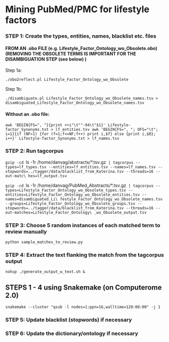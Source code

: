 # Mining PubMed/PMC for lifestyle factors

### STEP 1: Create the types, entities, names, blacklist etc. files

#### FROM AN  .obo FILE (e.g. Lifestyle_Factor_Ontology_wo_Obsolete.obo) (REMOVING THE OBSOLETE TERMS IS IMPORTANT FOR THE DISAMBIGUATION STEP (see below) )

Step 1a:

`./obo2reflect.pl Lifestyle_Factor_Ontology_wo_Obsolete`

Step 1b:

`./disambiguate.pl Lifestyle_Factor_Ontology_wo_Obsolete_names.tsv > disambiguated_Lifestyle_Factor_Ontology_wo_Obsolete_names.tsv`


####  Without an .obo file:

`awk 'BEGIN{FS=", "}{print ++i"\t""-94\t"$1}' Lifestyle-factor_Synonyms.txt > lf_entities.tsv
awk 'BEGIN{FS=", "; OFS="\t"; i=1}{if (NF>1) {for (f=1;f<=NF;f++) print i,$f} else {print i,$0}; i++}' Lifestyle-factor_Synonyms.txt > lf_names.tsv`



### STEP 2: Run tagcorpus 

`gzip -cd `ls -1r /home/danvag/abstracts/*.tsv.gz` | tagcorpus --types=lf_types.tsv --entities=lf_entities.tsv --names=lf_names.tsv --stopwords=../tagger/data/blacklist_from_Katerina.tsv --threads=16 --out-matc\
hes=lf_output.tsv`

`gzip -cd `ls -1r /home/danvag/PubMed_Abstracts/*.tsv.gz` | tagcorpus --types=Lifestyle_Factor_Ontology_wo_Obsolete_types.tsv --entities=Lifestyle_Factor_Ontology_wo_Obsolete_entities.tsv --names=disambiguated_Li\
festyle_Factor_Ontology_wo_Obsolete_names.tsv --groups=Lifestyle_Factor_Ontology_wo_Obsolete_groups.tsv --stopwords=../tagger/data/blacklist_from_Katerina.tsv --threads=16 --out-matches=Lifestyle_Factor_Ontology\
_wo_Obsolete_output.tsv`

### STEP 3: Choose 5 random instances of each matched term to review manually

`python sample_matches_to_review.py`


### STEP 4: Extract the text flanking the match from the tagcorpus output

`nohup ./generate_output_w_text.sh &`



## STEPS  1	- 4 using Snakemake (on Computerome 2.0)    

`snakemake --cluster "qsub -l nodes=1:ppn=16,walltime=120:00:00" -j 1`




### STEP 5: Update blacklist (stopwords) if necessary 


### STEP 6: Update the dictionary/ontology if necessary
